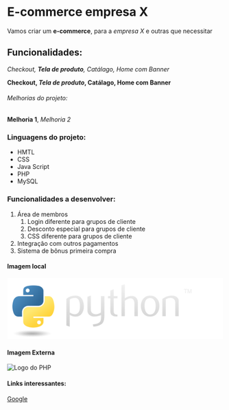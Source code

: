 # E-commerce empresa X

Vamos criar um **e-commerce**, para a *empresa X* e outras que necessitar

## Funcionalidades:

_Checkout, **Tela de produto**, Catálago, Home com Banner_

**Checkout, _Tela de produto_, Catálago, Home com Banner**

###### Melhorias do projeto:

__Melhoria 1__, _Melhoria 2_

### Linguagens do projeto:

* HMTL
* CSS
* Java Script
* PHP
* MySQL

### Funcionalidades a desenvolver:

1. Área de membros
    1. Login diferente para grupos de cliente
    2. Desconto especial para grupos de cliente
    3. CSS diferente para grupos de cliente
2. Integração com outros pagamentos
3. Sistema de bônus primeira compra

#### Imagem local

![Logo do Python](img/python-logo.png)

#### Imagem Externa

![Logo do PHP](https://upload.wikimedia.org/wikipedia/commons/2/27/PHP-logo.svg)

#### Links interessantes:

[Google](https://www.google.com)